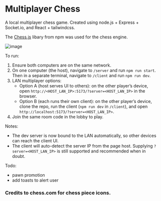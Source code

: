# Multiplayer Chess

A local multiplayer chess game.
Created using node.js + Express + Socket.io, and React + tailwindcss. 

The [Chess.js](https://www.npmjs.com/package/chess.js?utm_source=infosec-jobs.com&utm_medium=infosec-jobs.com&utm_campaign=infosec-jobs.com&source=infosec-jobs.com) libary from npm was used for the chess engine.

![image](https://github.com/officialpranav/LAN-Chess/assets/57974336/3721ca03-ae05-4d66-a425-e1d198342390)

To run:
1. Ensure both computers are on the same network.
2. On one computer (the host), navigate to `/server` and run `npm run start`. Then in a separate terminal, navigate to `/client` and run `npm run dev`.
3. LAN multiplayer options:
   - Option A (host serves UI to others): on the other player’s device, open `http://<HOST_LAN_IP>:5173/?server=<HOST_LAN_IP>` in the browser.
   - Option B (each runs their own client): on the other player’s device, clone the repo, run the client (`npm run dev` in `/client`), and open `http://localhost:5173/?server=<HOST_LAN_IP>`.
4. Join the same room code in the lobby to play.

Notes:
- The dev server is now bound to the LAN automatically, so other devices can reach the client UI.
- The client will auto-detect the server IP from the page host. Supplying `?server=<HOST_LAN_IP>` is still supported and recommended when in doubt.

Todo:
- pawn promotion
- add toasts to alert user

### Credits to chess.com for chess piece icons.
